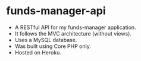 # funds-manager-api

- A RESTful API for my funds-manager application.
- It follows the MVC architecture (without views). 
- Uses a MySQL database.
- Was built using Core PHP only.
- Hosted on Heroku.
